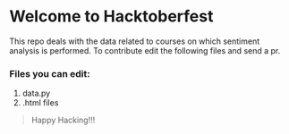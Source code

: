 # Welcome to Hacktoberfest
This repo deals with the data related to courses on which sentiment analysis is performed.
To contribute edit the following files and send a pr.


### Files you can edit:
1. data.py
2. .html files

> Happy Hacking!!!
